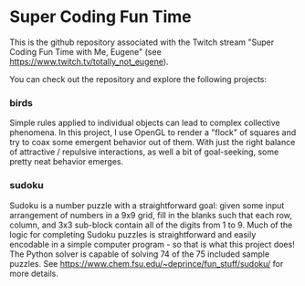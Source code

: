 # Super Coding Fun Time

This is the github repository associated with the Twitch stream "Super Coding Fun Time with Me, Eugene" (see https://www.twitch.tv/totally_not_eugene).

You can check out the repository and explore the following projects:

### birds

Simple rules applied to individual objects can lead to complex collective phenomena. In this project, I use OpenGL to render a "flock" of squares and try to coax some emergent behavior out of them. With just the right balance of attractive / repulsive interactions, as well a bit of goal-seeking, some pretty neat behavior emerges.

### sudoku

Sudoku is a number puzzle with a straightforward goal: given some input arrangement of numbers in a 9x9 grid, fill in the blanks such that each row, column, and 3x3 sub-block contain all of the digits from 1 to 9. Much of the logic for completing Sudoku puzzles is straightforward and easily encodable in a simple computer program - so that is what this project does! The Python solver is capable of solving 74 of the 75 included sample puzzles. See https://www.chem.fsu.edu/~deprince/fun_stuff/sudoku/ for more details.
